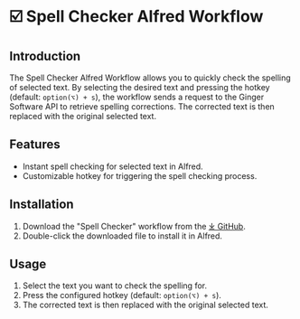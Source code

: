 # ☑️ Spell Checker Alfred Workflow

## Introduction

The Spell Checker Alfred Workflow allows you to quickly check the spelling of selected text. By selecting the desired text and pressing the hotkey (default: `option(⌥) + s`), the workflow sends a request to the Ginger Software API to retrieve spelling corrections. The corrected text is then replaced with the original selected text.

## Features

- Instant spell checking for selected text in Alfred.
- Customizable hotkey for triggering the spell checking process.

## Installation

1. Download the "Spell Checker" workflow from the [⤓ GitHub]().
2. Double-click the downloaded file to install it in Alfred.

## Usage

1. Select the text you want to check the spelling for.
2. Press the configured hotkey (default: `option(⌥) + s`).
3. The corrected text is then replaced with the original selected text.
